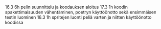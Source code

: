 16.3    6h      pelin suunnittelu ja koodauksen aloitus
17.3    1h      koodin spakettimaisuuden vähentäminen, poetryn käyttöönotto sekä ensimmäisen testin luominen
18.3    1h      spritejen luonti peliä varten ja niitten käyttöönotto koodissa
